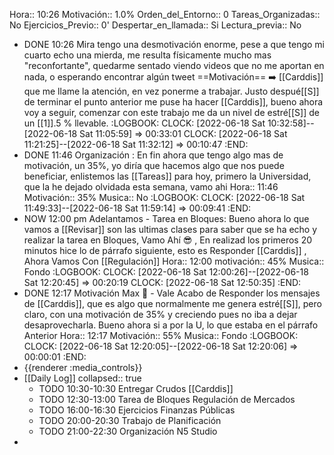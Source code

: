 Hora:: 10:26
Motivación:: 1.0%
Orden_del_Entorno:: 0
Tareas_Organizadas:: No
Ejercicios_Previo:: 0'
Despertar_en_llamada:: Si
Lectura_previa:: No

- DONE 10:26 Mira tengo una desmotivación enorme, pese a que tengo mi cuarto echo una mierda, me resulta físicamente mucho mas "reconfortante", quedarme sentado viendo videos que no me aportan en nada, o esperando encontrar algún tweet ==Motivación==  ➡️ [[Carddis]] que me llame la atención, en vez ponerme a trabajar. Justo despué[[S]] de terminar el punto anterior me puse ha hacer [[Carddis]], bueno ahora voy a seguir, comenzar con este  trabajo me da un nivel de estré[[S]] de un [[1]].5 % llevable.
  :LOGBOOK:
  CLOCK: [2022-06-18 Sat 10:32:58]--[2022-06-18 Sat 11:05:59] =>  00:33:01
  CLOCK: [2022-06-18 Sat 11:21:25]--[2022-06-18 Sat 11:32:12] =>  00:10:47
  :END:
- DONE 11:46 Organización : En fin ahora que tengo algo mas de motivación,  un 35%, yo diría que hacemos algo que nos puede beneficiar, enlistemos las [[Tareas]] para hoy, primero la Universidad, que la he dejado olvidada esta semana, vamo ahi 
  Hora:: 11:46
  Motivación:: 35%
  Musica:: No
  :LOGBOOK:
  CLOCK: [2022-06-18 Sat 11:49:33]--[2022-06-18 Sat 11:59:14] =>  00:09:41
  :END:
- NOW 12:00 pm Adelantamos - Tarea en Bloques: Bueno ahora lo que vamos a [[Revisar]] son las ultimas clases para saber que se ha echo y realizar la tarea en Bloques, Vamo Ahí 😎 , En realizad los primeros 20 minutos hice lo de párrafo siguiente, esto es Responder [[Carddis]] , Ahora Vamos Con [[Regulación]] 
  Hora:: 12:00 
  motivación:: 45%
  Musica:: Fondo
  :LOGBOOK:
  CLOCK: [2022-06-18 Sat 12:00:26]--[2022-06-18 Sat 12:20:45] =>  00:20:19
  CLOCK: [2022-06-18 Sat 12:50:35]
  :END:
- DONE 12:17 Motivación Max 💪 - Vale Acabo de Responder los mensajes de [[Carddis]], que es algo que normalmente me genera estré[[S]], pero claro, con una motivación de 35% y creciendo pues no iba a dejar desaprovecharla. Bueno ahora si a por la U, lo que estaba en el párrafo Anterior 
  Hora:: 12:17
  Motivación:: 55%
  Musica:: Fondo
  :LOGBOOK:
  CLOCK: [2022-06-18 Sat 12:20:05]--[2022-06-18 Sat 12:20:06] =>  00:00:01
  :END:
- {{renderer :media_controls}}
- [[Daily Log]]
  collapsed:: true
	- TODO 10:30-10:30  Entregar Crudos [[Carddis]]
	- TODO 12:30-13:00 Tarea de Bloques  Regulación de Mercados
	- TODO 16:00-16:30 Ejercicios Finanzas Públicas
	- TODO 20:00-20:30 Trabajo de Planificación
	- TODO 21:00-22:30 Organización N5 Studio
-